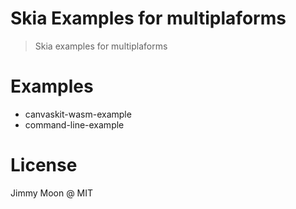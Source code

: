 #  Skia Examples for multiplaforms

> Skia examples for multiplaforms

# Examples

 - canvaskit-wasm-example
 - command-line-example

# License

Jimmy Moon @ MIT
